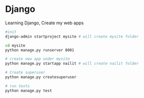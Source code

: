 # Django
Learning Django, Create my web apps

```bash
#init
django-admin startproject mysite # will create mysite folder

cd mysite
python manage.py runserver 8001

# create new app under mysite
python manage.py startapp nailit # will create nailit folder

# Create superuser
python manage.py createsuperuser

# run tests
python manage.py test
```
